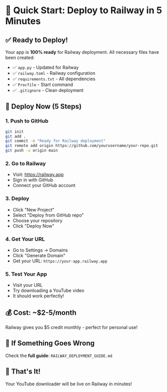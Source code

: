 # 🚄 Quick Start: Deploy to Railway in 5 Minutes

## ✅ Ready to Deploy!

Your app is **100% ready** for Railway deployment. All necessary files have been created:

- ✅ `app.py` - Updated for Railway
- ✅ `railway.toml` - Railway configuration  
- ✅ `requirements.txt` - All dependencies
- ✅ `Procfile` - Start command
- ✅ `.gitignore` - Clean deployment

## 🚀 Deploy Now (5 Steps)

### 1. Push to GitHub
```bash
git init
git add .
git commit -m "Ready for Railway deployment"
git remote add origin https://github.com/yourusername/your-repo.git
git push -u origin main
```

### 2. Go to Railway
- Visit: https://railway.app
- Sign in with GitHub
- Connect your GitHub account

### 3. Deploy
- Click "New Project"
- Select "Deploy from GitHub repo"  
- Choose your repository
- Click "Deploy Now"

### 4. Get Your URL
- Go to Settings → Domains
- Click "Generate Domain"
- Get your URL: `https://your-app.railway.app`

### 5. Test Your App
- Visit your URL
- Try downloading a YouTube video
- It should work perfectly!

## 💰 Cost: ~$2-5/month

Railway gives you $5 credit monthly - perfect for personal use!

## 🔧 If Something Goes Wrong

Check the **full guide**: `RAILWAY_DEPLOYMENT_GUIDE.md`

## 🎉 That's It!

Your YouTube downloader will be live on Railway in minutes! 